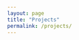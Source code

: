 ```yaml
---
layout: page
title: "Projects"
permalink: /projects/
---
```


<object data="/assets/robert_norris_projects_en_2023_04_18.pdf" width="100%" height="600"></object>
